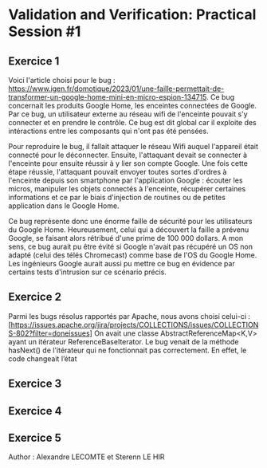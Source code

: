 # Validation and Verification: Practical Session #1

## Exercice 1

Voici l'article choisi pour le bug : https://www.igen.fr/domotique/2023/01/une-faille-permettait-de-transformer-un-google-home-mini-en-micro-espion-134715. Ce bug concernait les produits Google Home, les enceintes connectées de Google. Par ce bug, un utilisateur externe au réseau wifi de l'enceinte pouvait s'y connecter et en prendre le contrôle. Ce bug est dit global car il exploite des intéractions entre les composants qui n'ont pas été pensées. 

Pour reproduire le bug, il fallait attaquer le réseau Wifi auquel l'appareil était connecté pour le déconnecter. Ensuite, l'attaquant devait se connecter à l'enceinte pour ensuite réussir à y lier son compte Google. Une fois cette étape réussie, l'attaquant pouvait envoyer toutes sortes d'ordres à l'enceinte depuis son smartphone par l'application Google : écouter les micros, manipuler les objets connectés à l'enceinte, récupérer certaines informations et ce par le biais d'injection de routines ou de petites application dans le Google Home. 

Ce bug représente donc une énorme faille de sécurité pour les utilisateurs du Google Home. Heureusement, celui qui a découvert la faille a prévenu Google, se faisant alors rétribué d'une prime de 100 000 dollars. A mon sens, ce bug aurait pu être évité si Google n'avait pas récupéré un OS non adapté (celui des télés Chromecast) comme base de l'OS du Google Home. Les ingénieurs Google aurait aussi pu mettre ce bug en évidence par certains tests d'intrusion sur ce scénario précis.

## Exercice 2  

Parmi les bugs résolus rapportés par Apache, nous avons choisi celui-ci : [https://issues.apache.org/jira/projects/COLLECTIONS/issues/COLLECTIONS-802?filter=doneissues] On avait une classe AbstractReferenceMap<K,V> ayant un itérateur ReferenceBaseIterator. Le bug venait de la méthode hasNext() de l'itérateur qui ne fonctionnait pas correctement. En effet, le code changeait l’état 

## Exercice 3

## Exercice 4

## Exercice 5


Author : Alexandre LECOMTE et Sterenn LE HIR
